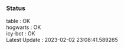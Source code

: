 ### Status


table : OK  
hogwarts : OK  
icy-bot : OK  
Latest Update : 2023-02-02 23:08:41.589265
